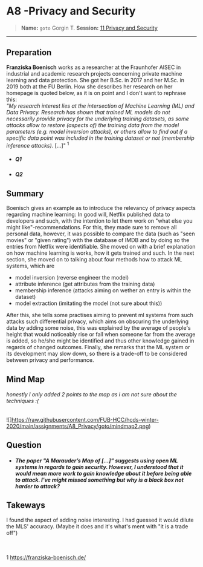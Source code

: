 # A8 -Privacy and Security
> **Name:** `goto` Gorgin T.
> **Session:** [11 Privacy and Security](https://github.com/FUB-HCC/hcds-winter-2020/wiki/10_exercise)   
----

## Preparation
**Franziska Boenisch** works as a researcher at the Fraunhofer AISEC in industrial and academic research projects concerning private machine learning and data protection. She got her B.Sc. in 2017 and her M.Sc. in 2019 both at the FU Berlin. How she describes her research on her homepage is quoted below, as it is on point and I don't want to rephrase this:</br> 
_"My research interest lies at the intersection of Machine Learning (ML) and Data Privacy. Research has shown that trained ML models do not necessarily provide privacy for the underlying training datasets, as some attacks allow to restore (aspects of) the training data from the model parameters (e.g. model inversion attacks), or others allow to find out if a specific data point was included in the training dataset or not (membership inference attacks)._ [...]" <sup>1</sup>

- ##### Q1
- ##### Q2


## Summary
Boenisch gives an example as to introduce the relevancy of privacy aspects regarding machine learning: In good will, Netflix published data to developers and such, with the intention to let them work on "what else you might like"-recommendations. For this, they made sure to remove all personal data, however, it was possible to compare the data (such as "seen movies" or "given rating") with the database of IMDB and by doing so the entries from Netflix were identifiable.
She moved on with a brief explanation on how machine learning is works, how it gets trained and such.
In the next section, she moved on to talking about four methods how to attack ML systems, which are
- model inversion (reverse engineer the model)
- attribute inference (get attributes from the training data)
- membership inference (attacks aiming on wether an entry is within the dataset)
- model extraction (imitating the model (not sure about this))

After this, she tells some practises aiming to prevent ml systems from such attacks such differential privacy, which aims on obscuring the underlying data by adding some noise, this was explained by the average of people's height that would noticeably rise or fall when someone far from the average is added, so he/she might be identified and thus other knowledge gained in regards of changed outcomes.
Finally, she remarks that the ML system or its development may slow down, so there is a trade-off to be considered between privacy and performance.


## Mind Map
###### honestly I only added 2 points to the map as i am not sure about the techniques :(
![]https://raw.githubusercontent.com/FUB-HCC/hcds-winter-2020/main/assignments/A8_Privacy/goto/mindmap2.png)



## Question

- ##### The paper "_A Marauder’s Map of [...]_" suggests using open ML systems in regards to _gain_ security. However, I understood that it would mean more work to gain knowledge about it before being able to attack. I've might missed something but why is a black box _not_ harder to attack?

## Takeways

I found the aspect of adding noise interesting. I had guessed it would dilute the MLS' accuracy. (Maybe it does and it's what's ment with "it is a trade off")
</br></br></br>

1 https://franziska-boenisch.de/</br>




